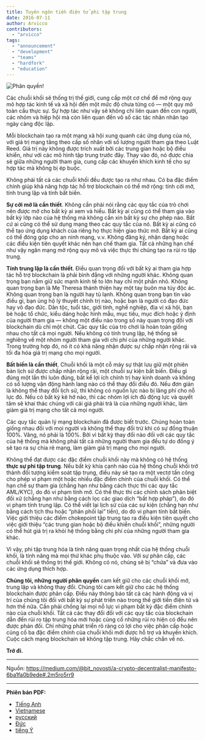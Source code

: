 ```yaml
---
title: Tuyên ngôn tiền điện tử phi tập trung
date: 2016-07-11
author: Arvicco
contributors:
  - "arvicco"
tags:
  - "announcement"
  - "development"
  - "teams"
  - "hardfork"
  - "education"
---
```


![Phân quyền!](./1gMu8qJtr2NeEuuGzvsfcnw.png)

Các chuỗi khối sẽ thống trị thế giới, cung cấp một cơ chế để mở rộng quy mô hợp tác kinh tế và xã hội đến một mức độ chưa từng có — một quy mô toàn cầu thực sự. Sự hợp tác như vậy sẽ không chỉ liên quan đến con người, các nhóm và hiệp hội mà còn liên quan đến vô số các tác nhân nhân tạo ngày càng độc lập.

Mỗi blockchain tạo ra một mạng xã hội xung quanh các ứng dụng của nó, với giá trị mạng tăng theo cấp số nhân với số lượng người tham gia theo Luật Reed. Giá trị này không được trích xuất bởi các trung gian hoặc bộ điều khiển, như với các mô hình tập trung trước đây. Thay vào đó, nó được chia sẻ giữa những người tham gia, cung cấp các khuyến khích kinh tế cho sự hợp tác mà không bị ép buộc.

Không phải tất cả các chuỗi khối đều được tạo ra như nhau. Có ba đặc điểm chính giúp khả năng hợp tác hỗ trợ blockchain có thể mở rộng: tính cởi mở, tính trung lập và tính bất biến.

**Sự cởi mở là cần thiết**. Không cần phải nói rằng các quy tắc của trò chơi nên được mở cho bất kỳ ai xem và hiểu. Bất kỳ ai cũng có thể tham gia vào bất kỳ lớp nào của hệ thống mà không cần xin bất kỳ sự cho phép nào. Bất cứ ai cũng có thể sử dụng mạng theo các quy tắc của nó. Bất kỳ ai cũng có thể tạo ứng dụng khách của riêng họ thực hiện giao thức mở. Bất kỳ ai cũng có thể đóng góp cho an ninh mạng, v.v. Không đăng ký, nhận dạng hoặc các điều kiện tiên quyết khác nên hạn chế tham gia. Tất cả những hạn chế như vậy ngăn mạng mở rộng quy mô và việc thực thi chúng tạo ra rủi ro tập trung.

**Tính trung lập là cần thiết**. Điều quan trọng đối với bất kỳ ai tham gia hợp tác hỗ trợ blockchain là phải bình đẳng với những người khác. Không quan trọng bạn nắm giữ sức mạnh kinh tế to lớn hay chỉ một phần nhỏ. Không quan trọng bạn là Mẹ Theresa thánh thiện hay một tay buôn ma túy độc ác. Không quan trọng bạn là người hay tủ lạnh. Không quan trọng bạn tin vào điều gì, bạn ủng hộ lý thuyết chính trị nào, hoặc bạn là người có đạo đức hay vô đạo đức. Dân tộc, tuổi tác, giới tính, nghề nghiệp, địa vị xã hội, bạn bè hoặc tổ chức, kiểu dáng hoặc hình mẫu, mục tiêu, mục đích hoặc ý định của người tham gia — không một điều nào trong số này quan trọng đối với blockchain dù chỉ một chút. Các quy tắc của trò chơi là hoàn toàn giống nhau cho tất cả mọi người. Nếu không có tính trung lập, hệ thống sẽ nghiêng về một nhóm người tham gia với chi phí của những người khác. Trong trường hợp đó, nó ít có khả năng nhận được sự chấp nhận rộng rãi và tối đa hóa giá trị mạng cho mọi người.

**Bất biến là cần thiết**. Chuỗi khối là một cỗ máy sự thật lưu giữ một phiên bản lịch sử được chấp nhận rộng rãi, một chuỗi sự kiện bất biến. Điều gì đúng một lần thì luôn đúng, bất kể lợi ích chính trị hay kinh doanh và không có số lượng vận động hành lang nào có thể thay đổi điều đó. Nếu đơn giản là không thể thay đổi lịch sử, thì không có nguồn lực nào bị lãng phí cho nỗ lực đó. Nếu có bất kỳ kẽ hở nào, thì các nhóm lợi ích đủ động lực và quyết tâm sẽ khai thác chúng với cái giá phải trả là của những người khác, làm giảm giá trị mạng cho tất cả mọi người.

Các quy tắc quản lý mạng blockchain đã được biết trước. Chúng hoàn toàn giống nhau đối với mọi người và không thể thay đổi trừ khi có sự đồng thuận 100%. Vâng, nó phải là 100%. Bởi vì bất kỳ thay đổi nào đối với các quy tắc của hệ thống mà không phải tất cả những người tham gia đều tự do đồng ý sẽ tạo ra sự chia rẽ mạng, làm giảm giá trị mạng cho mọi người.

Không thể đạt được các đặc điểm chuỗi khối này mà không có hệ thống **thực sự phi tập trung**. Nếu bất kỳ khía cạnh nào của hệ thống chuỗi khối trở thành đối tượng kiểm soát tập trung, điều này sẽ tạo ra một vectơ tấn công cho phép vi phạm một hoặc nhiều đặc điểm chính của chuỗi khối. Có thể hạn chế sự tham gia (chẳng hạn như bằng cách thực thi các quy tắc AML/KYC), do đó vi phạm tính mở. Có thể thực thi các chính sách phân biệt đối xử (chẳng hạn như bằng cách lọc các giao dịch “bất hợp pháp”), do đó vi phạm tính trung lập. Có thể viết lại lịch sử của các sự kiện (chẳng hạn như bằng cách tịch thu hoặc “phân phối lại” tiền), do đó vi phạm tính bất biến. Việc giới thiệu các điểm chokepoint tập trung tạo ra điều kiện tiên quyết cho việc giới thiệu “các trung gian hoặc bộ điều khiển chuỗi khối”, những người có thể hút giá trị ra khỏi hệ thống bằng chi phí của những người tham gia khác.

Vì vậy, phi tập trung hóa là tính năng quan trọng nhất của hệ thống chuỗi khối, là tính năng mà mọi thứ khác phụ thuộc vào. Với sự phân cấp, các chuỗi khối sẽ thống trị thế giới. Không có nó, chúng sẽ bị “chứa” và đưa vào các ứng dụng thích hợp.

**Chúng tôi, những người phân quyền** cam kết giữ cho các chuỗi khối mở, trung lập và không thay đổi. Chúng tôi cam kết giữ cho các hệ thống blockchain được phân cấp. Điều này thông báo tất cả các hành động và vị trí của chúng tôi đối với bất kỳ sự phát triển nào trong thế giới tiền điện tử và hơn thế nữa. Cần phải chống lại mọi nỗ lực vi phạm bất kỳ đặc điểm chính nào của chuỗi khối. Tất cả các thay đổi đối với các quy tắc của blockchain dẫn đến rủi ro tập trung hóa mới hoặc củng cố những rủi ro hiện có đều nên được phản đối. Chỉ những phát triển rõ ràng có lợi cho việc phân cấp hoặc củng cố ba đặc điểm chính của chuỗi khối mới được hỗ trợ và khuyến khích. Cuộc cách mạng blockchain sẽ không tập trung. Hãy chắc chắn về nó.

**Trở đi.**

---

Nguồn: https://medium.com/@bit_novosti/a-crypto-decentralist-manifesto-6ba1fa0b9ede#.2m5ro5rr9

---

**Phiên bản PDF:**

- [Tiếng Anh](https://ethereumclassic.org/A_Crypto-Decentralist_Manifesto.pdf)
- [Vietnamese](https://ethereumclassic.org/A_Crypto-Decentralist_Manifesto_vietnamese.pdf)
- [русский](https://ethereumclassic.org/A_Crypto-Decentralist_Manifesto_russian.pdf)
- [Đức](https://ethereumclassic.org/A_Crypto-Decentralist_Manifesto_german.pdf)
- [tiếng Ý](https://ethereumclassic.org/A_Crypto-Decentralist_Manifesto_italian.pdf)
